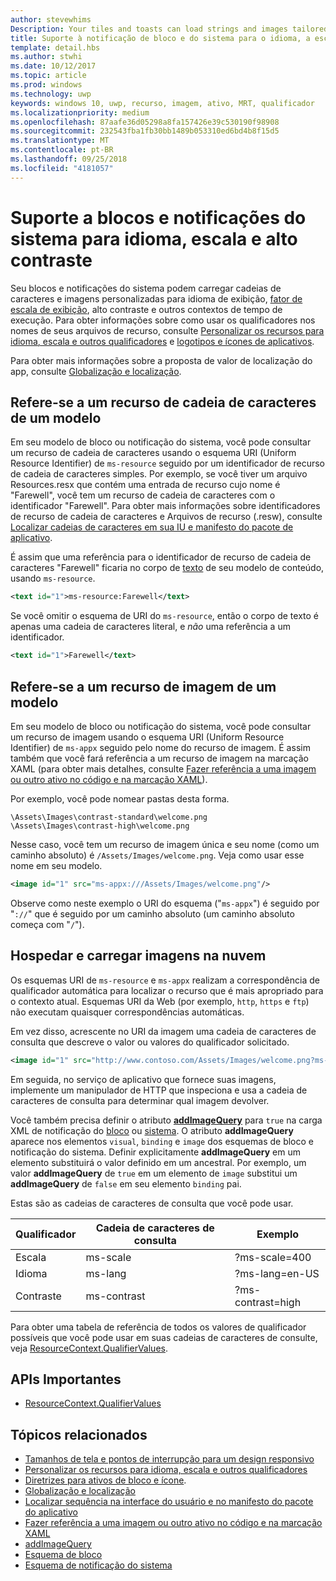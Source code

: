 ```yaml
---
author: stevewhims
Description: Your tiles and toasts can load strings and images tailored for display language, display scale factor, high contrast, and other runtime contexts.
title: Suporte à notificação de bloco e do sistema para o idioma, a escala e o alto contraste
template: detail.hbs
ms.author: stwhi
ms.date: 10/12/2017
ms.topic: article
ms.prod: windows
ms.technology: uwp
keywords: windows 10, uwp, recurso, imagem, ativo, MRT, qualificador
ms.localizationpriority: medium
ms.openlocfilehash: 87aafe36d05298a8fa157426e39c530190f98908
ms.sourcegitcommit: 232543fba1fb30bb1489b053310ed6bd4b8f15d5
ms.translationtype: MT
ms.contentlocale: pt-BR
ms.lasthandoff: 09/25/2018
ms.locfileid: "4181057"
---
```

# <a name="tile-and-toast-notification-support-for-language-scale-and-high-contrast"></a>Suporte a blocos e notificações do sistema para idioma, escala e alto contraste

Seu blocos e notificações do sistema podem carregar cadeias de caracteres e imagens personalizadas para idioma de exibição, [fator de escala de exibição](../../layout/screen-sizes-and-breakpoints-for-responsive-design.md), alto contraste e outros contextos de tempo de execução. Para obter informações sobre como usar os qualificadores nos nomes de seus arquivos de recurso, consulte [Personalizar os recursos para idioma, escala e outros qualificadores](../../../app-resources/tailor-resources-lang-scale-contrast.md) e [logotipos e ícones de aplicativos](/windows/uwp/design/style/app-icons-and-logos).

Para obter mais informações sobre a proposta de valor de localização do app, consulte [Globalização e localização](../../globalizing/globalizing-portal.md).

## <a name="refer-to-a-string-resource-from-a-template"></a>Refere-se a um recurso de cadeia de caracteres de um modelo

Em seu modelo de bloco ou notificação do sistema, você pode consultar um recurso de cadeia de caracteres usando o esquema URI (Uniform Resource Identifier) de `ms-resource` seguido por um identificador de recurso de cadeia de caracteres simples. Por exemplo, se você tiver um arquivo Resources.resx que contém uma entrada de recurso cujo nome é "Farewell", você tem um recurso de cadeia de caracteres com o identificador "Farewell". Para obter mais informações sobre identificadores de recurso de cadeia de caracteres e Arquivos de recurso (.resw), consulte [Localizar cadeias de caracteres em sua IU e manifesto do pacote de aplicativo](../../../app-resources/localize-strings-ui-manifest.md).

É assim que uma referência para o identificador de recurso de cadeia de caracteres "Farewell" ficaria no corpo de [texto](/uwp/schemas/tiles/tilesschema/element-text?branch=live) de seu modelo de conteúdo, usando `ms-resource`.

```xml
<text id="1">ms-resource:Farewell</text>
```

Se você omitir o esquema de URI do `ms-resource`, então o corpo de texto é apenas uma cadeia de caracteres literal, e *não* uma referência a um identificador.

```xml
<text id="1">Farewell</text>
```

## <a name="refer-to-an-image-resource-from-a-template"></a>Refere-se a um recurso de imagem de um modelo

Em seu modelo de bloco ou notificação do sistema, você pode consultar um recurso de imagem usando o esquema URI (Uniform Resource Identifier) de `ms-appx` seguido pelo nome do recurso de imagem. É assim também que você fará referência a um recurso de imagem na marcação XAML (para obter mais detalhes, consulte [Fazer referência a uma imagem ou outro ativo no código e na marcação XAML](../../../app-resources/images-tailored-for-scale-theme-contrast.md#reference-an-image-or-other-asset-from-xaml-markup-and-code)).

Por exemplo, você pode nomear pastas desta forma.

```
\Assets\Images\contrast-standard\welcome.png
\Assets\Images\contrast-high\welcome.png
```

Nesse caso, você tem um recurso de imagem única e seu nome (como um caminho absoluto) é `/Assets/Images/welcome.png`. Veja como usar esse nome em seu modelo.

```xml
<image id="1" src="ms-appx:///Assets/Images/welcome.png"/>
```

Observe como neste exemplo o URI do esquema ("`ms-appx`") é seguido por "`://`" que é seguido por um caminho absoluto (um caminho absoluto começa com "`/`").

## <a name="hosting-and-loading-images-in-the-cloud"></a>Hospedar e carregar imagens na nuvem

Os esquemas URI de `ms-resource` e `ms-appx` realizam a correspondência de qualificador automática para localizar o recurso que é mais apropriado para o contexto atual. Esquemas URI da Web (por exemplo, `http`, `https` e `ftp`) não executam quaisquer correspondências automáticas.

Em vez disso, acrescente no URI da imagem uma cadeia de caracteres de consulta que descreve o valor ou valores do qualificador solicitado.

```xml
<image id="1" src="http://www.contoso.com/Assets/Images/welcome.png?ms-lang=en-US"/>
```

Em seguida, no serviço de aplicativo que fornece suas imagens, implemente um manipulador de HTTP que inspeciona e usa a cadeia de caracteres de consulta para determinar qual imagem devolver.

Você também precisa definir o atributo [**addImageQuery**](/uwp/schemas/tiles/tilesschema/element-visual?branch=live) para `true` na carga XML de notificação do [bloco](/uwp/schemas/tiles/tilesschema/schema-root?branch=live) ou [sistema](/uwp/schemas/tiles/toastschema/schema-root?branch=live). O atributo **addImageQuery** aparece nos elementos `visual`, `binding` e `image` dos esquemas de bloco e notificação do sistema. Definir explicitamente **addImageQuery** em um elemento substituirá o valor definido em um ancestral. Por exemplo, um valor **addImageQuery** de `true` em um elemento de `image` substitui um **addImageQuery** de `false` em seu elemento `binding` pai.

Estas são as cadeias de caracteres de consulta que você pode usar.

| Qualificador | Cadeia de caracteres de consulta | Exemplo |
| --------- | ------------ | ------- |
| Escala | ms-scale | ?ms-scale=400 |
| Idioma | ms-lang | ?ms-lang=en-US |
| Contraste | ms-contrast | ?ms-contrast=high |

Para obter uma tabela de referência de todos os valores de qualificador possíveis que você pode usar em suas cadeias de caracteres de consulte, veja [ResourceContext.QualifierValues](/uwp/api/windows.applicationmodel.resources.core.resourcecontext.QualifierValues).

## <a name="important-apis"></a>APIs Importantes

* [ResourceContext.QualifierValues](/uwp/api/windows.applicationmodel.resources.core.resourcecontext.QualifierValues)

## <a name="related-topics"></a>Tópicos relacionados

* [Tamanhos de tela e pontos de interrupção para um design responsivo](../../layout/screen-sizes-and-breakpoints-for-responsive-design.md)
* [Personalizar os recursos para idioma, escala e outros qualificadores](../../../app-resources/tailor-resources-lang-scale-contrast.md)
* [Diretrizes para ativos de bloco e ícone](app-assets.md).
* [Globalização e localização](../../globalizing/globalizing-portal.md)
* [Localizar sequência na interface do usuário e no manifesto do pacote do aplicativo](../../../app-resources/localize-strings-ui-manifest.md)
* [Fazer referência a uma imagem ou outro ativo no código e na marcação XAML](../../../app-resources/images-tailored-for-scale-theme-contrast.md)
* [addImageQuery](/uwp/schemas/tiles/tilesschema/element-visual?branch=live)
* [Esquema de bloco](/uwp/schemas/tiles/tilesschema/schema-root?branch=live)
* [Esquema de notificação do sistema](/uwp/schemas/tiles/toastschema/schema-root?branch=live)
